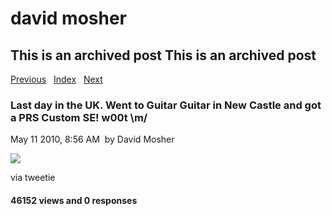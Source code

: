 # david mosher

## This is an archived post This is an archived post

[Previous](../../../posts/2010/05/first-mate-milkbeard-enjoying-the-spoils-of-a.html)
  [Index](../../../index.html)  
[Next](../../../posts/2010/05/last-day-in-the-uk-went-to-guitar-guitar-in-n.html)

### Last day in the UK. Went to Guitar Guitar in New Castle and got a PRS Custom SE! w00t \\m/

May 11 2010, 8:56 AM  by David Mosher

![](../../../image/2010/05/8871931-image.jpg)

via tweetie

#### 46152 views and 0 responses

